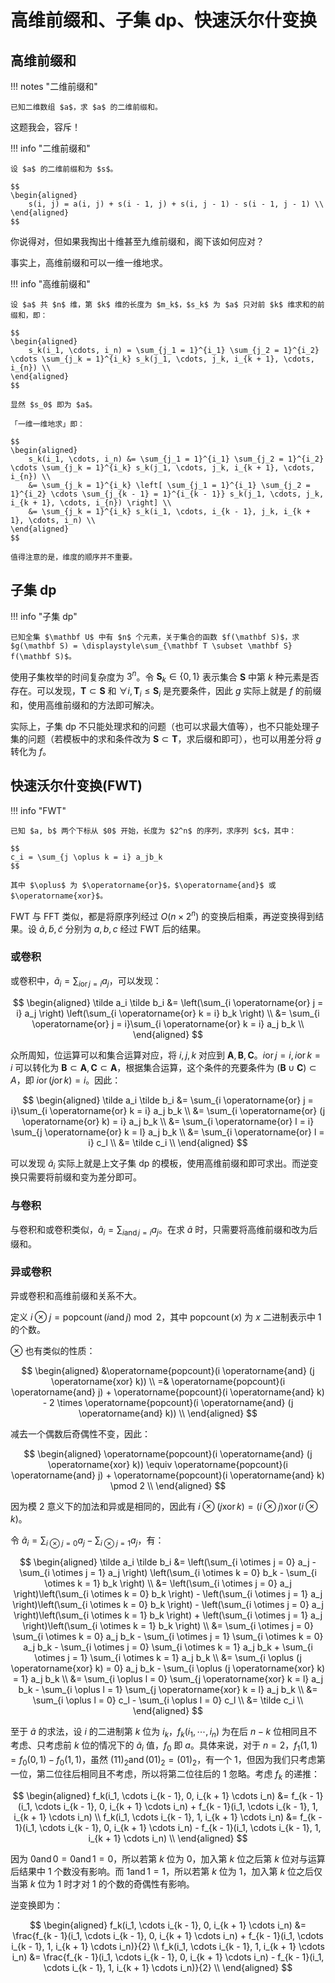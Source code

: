 # 高维前缀和、子集 dp、快速沃尔什变换

## 高维前缀和

!!! notes "二维前缀和"

    已知二维数组 $a$，求 $a$ 的二维前缀和。

这题我会，容斥！

!!! info "二维前缀和"

    设 $a$ 的二维前缀和为 $s$。

    $$
    \begin{aligned}
        s(i, j) = a(i, j) + s(i - 1, j) + s(i, j - 1) - s(i - 1, j - 1) \\
    \end{aligned}
    $$

你说得对，但如果我掏出十维甚至九维前缀和，阁下该如何应对？

事实上，高维前缀和可以一维一维地求。

!!! info "高维前缀和"

    设 $a$ 共 $n$ 维，第 $k$ 维的长度为 $m_k$，$s_k$ 为 $a$ 只对前 $k$ 维求和的前缀和，即：

    $$
    \begin{aligned}
        s_k(i_1, \cdots, i_n) = \sum_{j_1 = 1}^{i_1} \sum_{j_2 = 1}^{i_2} \cdots \sum_{j_k = 1}^{i_k} s_k(j_1, \cdots, j_k, i_{k + 1}, \cdots, i_{n}) \\
    \end{aligned}
    $$

    显然 $s_0$ 即为 $a$。

    「一维一维地求」即：

    $$
    \begin{aligned}
        s_k(i_1, \cdots, i_n) &= \sum_{j_1 = 1}^{i_1} \sum_{j_2 = 1}^{i_2} \cdots \sum_{j_k = 1}^{i_k} s_k(j_1, \cdots, j_k, i_{k + 1}, \cdots, i_{n}) \\
        &= \sum_{j_k = 1}^{i_k} \left[ \sum_{j_1 = 1}^{i_1} \sum_{j_2 = 1}^{i_2} \cdots \sum_{j_{k - 1} = 1}^{i_{k - 1}} s_k(j_1, \cdots, j_k, i_{k + 1}, \cdots, i_{n}) \right] \\
        &= \sum_{j_k = 1}^{i_k} s_k(i_1, \cdots, i_{k - 1}, j_k, i_{k + 1}, \cdots, i_n) \\
    \end{aligned}
    $$

    值得注意的是，维度的顺序并不重要。

## 子集 dp

!!! info "子集 dp"

    已知全集 $\mathbf U$ 中有 $n$ 个元素，关于集合的函数 $f(\mathbf S)$，求 $g(\mathbf S) = \displaystyle\sum_{\mathbf T \subset \mathbf S} f(\mathbf S)$。

使用子集枚举的时间复杂度为 $3^n$。令 $\mathbf S_k \in \{0, 1\}$ 表示集合 $\mathbf S$ 中第 $k$ 种元素是否存在。可以发现，$\mathbf T \subset \mathbf S$ 和 $\forall i, \mathbf T_i \leq \mathbf S_i$ 是充要条件，因此 $g$ 实际上就是 $f$ 的前缀和，使用高维前缀和的方法即可解决。

实际上，子集 dp 不只能处理求和的问题（也可以求最大值等），也不只能处理子集的问题（若模板中的求和条件改为 $\mathbf S \subset \mathbf T$，求后缀和即可），也可以用差分将 $g$ 转化为 $f$。

## 快速沃尔什变换(FWT)

!!! info "FWT"

    已知 $a, b$ 两个下标从 $0$ 开始，长度为 $2^n$ 的序列，求序列 $c$，其中：

    $$
    c_i = \sum_{j \oplus k = i} a_jb_k
    $$

    其中 $\oplus$ 为 $\operatorname{or}$，$\operatorname{and}$ 或 $\operatorname{xor}$。

FWT 与 FFT 类似，都是将原序列经过 $O(n \times 2^n)$ 的变换后相乘，再逆变换得到结果。设 $\tilde a, \tilde b, \tilde c$ 分别为 $a, b, c$ 经过 FWT 后的结果。

### 或卷积

或卷积中，$\tilde a_i = \displaystyle\sum_{i \operatorname{or} j = i} a_j$，可以发现：

$$
\begin{aligned}
    \tilde a_i \tilde b_i &= \left(\sum_{i \operatorname{or} j = i} a_j \right) \left(\sum_{i \operatorname{or} k = i} b_k \right) \\
    &= \sum_{i \operatorname{or} j = i}\sum_{i \operatorname{or} k = i} a_j b_k \\
\end{aligned}
$$

众所周知，位运算可以和集合运算对应，将 $i, j, k$ 对应到 $\mathbf A, \mathbf B, \mathbf C$。$i \operatorname{or} j = i, i \operatorname{or} k = i$ 可以转化为 $\mathbf B \subset \mathbf A, \mathbf C \subset \mathbf A$，根据集合运算，这个条件的充要条件为 $(\mathbf B \cup \mathbf C) \subset A$，即 $i \operatorname{or} (j \operatorname{or} k) = i$。因此：

$$
\begin{aligned}
    \tilde a_i \tilde b_i &= \sum_{i \operatorname{or} j = i}\sum_{i \operatorname{or} k = i} a_j b_k \\
    &= \sum_{i \operatorname{or} (j \operatorname{or} k) = i} a_j b_k \\
    &= \sum_{i \operatorname{or} l = i} \sum_{j \operatorname{or} k = l} a_j b_k \\
    &= \sum_{i \operatorname{or} l = i} c_l \\
    &= \tilde c_i \\
\end{aligned}
$$

可以发现 $\tilde a_i$ 实际上就是上文子集 dp 的模板，使用高维前缀和即可求出。而逆变换只需要将前缀和变为差分即可。

### 与卷积

与卷积和或卷积类似，$\tilde a_i = \displaystyle\sum_{i \operatorname{and} j = i} a_j$。在求 $\tilde a$ 时，只需要将高维前缀和改为后缀和。

### 异或卷积

异或卷积和高维前缀和关系不大。

定义 $i \otimes j = \operatorname{popcount}(i \operatorname{and} j) \bmod 2$，其中 $\operatorname{popcount}(x)$ 为 $x$ 二进制表示中 $1$ 的个数。

$\otimes$ 也有类似的性质：

$$
\begin{aligned}
    &\operatorname{popcount}(i \operatorname{and} (j \operatorname{xor} k))  \\
    =& \operatorname{popcount}(i \operatorname{and} j) + \operatorname{popcount}(i \operatorname{and} k) - 2 \times \operatorname{popcount}(i \operatorname{and} (j \operatorname{and} k)) \\
\end{aligned}
$$

减去一个偶数后奇偶性不变，因此：

$$
\begin{aligned}
    \operatorname{popcount}(i \operatorname{and} (j \operatorname{xor} k)) \equiv \operatorname{popcount}(i \operatorname{and} j) + \operatorname{popcount}(i \operatorname{and} k) \pmod 2 \\
\end{aligned}
$$

因为模 $2$ 意义下的加法和异或是相同的，因此有 $i \otimes (j \operatorname{xor} k) = (i \otimes j) \operatorname{xor} (i \otimes k)$。

令 $\tilde a_i  = \displaystyle\sum_{i \otimes j = 0} a_j - \sum_{i \otimes j = 1} a_j$，有：

$$
\begin{aligned}
    \tilde a_i \tilde b_i &= \left(\sum_{i \otimes j = 0} a_j - \sum_{i \otimes j = 1} a_j \right) \left(\sum_{i \otimes k = 0} b_k - \sum_{i \otimes k = 1} b_k \right) \\
    &= \left(\sum_{i \otimes j = 0} a_j \right)\left(\sum_{i \otimes k = 0} b_k \right) - \left(\sum_{i \otimes j = 1} a_j \right)\left(\sum_{i \otimes k = 0} b_k \right) - \left(\sum_{i \otimes j = 0} a_j \right)\left(\sum_{i \otimes k = 1} b_k \right) + \left(\sum_{i \otimes j = 1} a_j \right)\left(\sum_{i \otimes k = 1} b_k \right) \\
    &= \sum_{i \otimes j = 0} \sum_{i \otimes k = 0} a_j b_k - \sum_{i \otimes j = 1} \sum_{i \otimes k = 0} a_j b_k - \sum_{i \otimes j = 0} \sum_{i \otimes k = 1} a_j b_k + \sum_{i \otimes j = 1} \sum_{i \otimes k = 1} a_j b_k \\
    &= \sum_{i \oplus (j \operatorname{xor} k) = 0} a_j b_k - \sum_{i \oplus (j \operatorname{xor} k) = 1} a_j b_k \\
    &= \sum_{i \oplus l = 0} \sum_{j \operatorname{xor} k = l} a_j b_k - \sum_{i \oplus l = 1} \sum_{j \operatorname{xor} k = l} a_j b_k \\
    &= \sum_{i \oplus l = 0} c_l - \sum_{i \oplus l = 0} c_l \\
    &= \tilde c_i \\
\end{aligned}
$$

至于 $\tilde a$ 的求法，设 $i$ 的二进制第 $k$ 位为 $i_k$，$f_k(i_1, \cdots, i_n)$ 为在后 $n - k$ 位相同且不考虑、只考虑前 $k$ 位的情况下的 $\tilde a_i$ 值，$f_0$ 即 $a$。具体来说，对于 $n = 2$，$f_1(1, 1) = f_0(0, 1) - f_0(1, 1)$，虽然 $(11)_2 \operatorname{and} (01)_2 = (01)_2$，有一个 $1$，但因为我们只考虑第一位，第二位往后相同且不考虑，所以将第二位往后的 $1$ 忽略。考虑 $f_k$ 的递推：

$$
\begin{aligned}
    f_k(i_1, \cdots i_{k - 1}, 0, i_{k + 1} \cdots i_n) &= f_{k - 1}(i_1, \cdots i_{k - 1}, 0, i_{k + 1} \cdots i_n) + f_{k - 1}(i_1, \cdots i_{k - 1}, 1, i_{k + 1} \cdots i_n) \\
    f_k(i_1, \cdots i_{k - 1}, 1, i_{k + 1} \cdots i_n) &= f_{k - 1}(i_1, \cdots i_{k - 1}, 0, i_{k + 1} \cdots i_n) - f_{k - 1}(i_1, \cdots i_{k - 1}, 1, i_{k + 1} \cdots i_n) \\
\end{aligned}
$$

因为 $0 \operatorname{and} 0 = 0 \operatorname{and} 1 = 0$，所以若第 $k$ 位为 $0$，加入第 $k$ 位之后第 $k$ 位对与运算后结果中 $1$ 个数没有影响。而 $1 \operatorname{and} 1 = 1$，所以若第 $k$ 位为 $1$，加入第 $k$ 位之后仅当第 $k$ 位为 $1$ 时才对 $1$ 的个数的奇偶性有影响。

逆变换即为：

$$
\begin{aligned}
    f_k(i_1, \cdots i_{k - 1}, 0, i_{k + 1} \cdots i_n) &= \frac{f_{k - 1}(i_1, \cdots i_{k - 1}, 0, i_{k + 1} \cdots i_n) + f_{k - 1}(i_1, \cdots i_{k - 1}, 1, i_{k + 1} \cdots i_n)}{2} \\
    f_k(i_1, \cdots i_{k - 1}, 1, i_{k + 1} \cdots i_n) &= \frac{f_{k - 1}(i_1, \cdots i_{k - 1}, 0, i_{k + 1} \cdots i_n) - f_{k - 1}(i_1, \cdots i_{k - 1}, 1, i_{k + 1} \cdots i_n)}{2} \\
\end{aligned}
$$